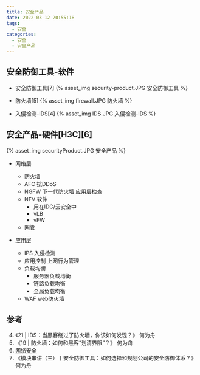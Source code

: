 ```yaml
---
title: 安全产品
date: 2022-03-12 20:55:18
tags:
  - 安全
categories:
  - 安全  
  - 安全产品
---
```


<p></p>
<!-- more -->

## 安全防御工具-软件

+ 安全防御工具[7]
{% asset_img security-product.JPG  安全防御工具 %}  

+ 防火墙[5]
{% asset_img firewall.JPG  防火墙 %}

+ 入侵检测-IDS[4]
{% asset_img IDS.JPG  入侵检测-IDS %}





## 安全产品-硬件[H3C][6]

{% asset_img   securityProduct.JPG  安全产品 %}  


+ 网络层
  - 防火墙
  - AFC
    抗DDoS
  - NGFW 下一代防火墙
    应用层检查
  - NFV 软件
     - 用在IDC/云安全中
     - vLB
     - vFW
  - 网管
  
+ 应用层
  - IPS 入侵检测
  - 应用控制
    上网行为管理
  - 负载均衡
    - 服务器负载均衡
    - 链路负载均衡
    - 全局负载均衡
  - WAF
    web防火墙


## 参考

4. 《21 | IDS：当黑客绕过了防火墙，你该如何发现？》 何为舟
5. 《19 | 防火墙：如何和黑客“划清界限”？》 何为舟
6.   [网络安全](https://www.bilibili.com/video/BV1Lb4y127a8?p=22)
7. 《模块串讲（三）丨安全防御工具：如何选择和规划公司的安全防御体系？》何为舟